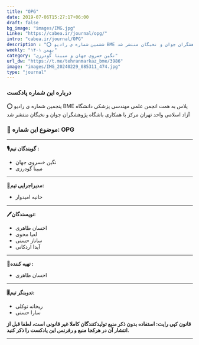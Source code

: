 ```yaml
---
title: "OPG"
date: 2019-07-06T15:27:17+06:00
draft: false
bg_image: "images/IMG.jpg"
Linke: "https://cabea.ir/journal/opg/"
intro: "cabea.ir/journal/OPG"
description : "⭕️ ششمین شماره ی رادیو BME پلاس به همت انجمن علمی مهندسی پزشکی دانشگاه آزاد اسلامی واحد تهران مرکز با همکاری باشگاه پژوهشگران جوان و نخبگان منتشر شد"
weekly: "بهمن ۱۴۰۱"
category: "نگین خسروی جهان و مبینا گودرزی"
url_dw: "https://t.me/tehranmarkaz_bme/3986"
image: "images/IMG_20240229_085311_474.jpg"
type: "journal"
---
```



### درباره این شماره پادکست

⭕️ پنجمین شماره ی رادیو BME پلاس به همت انجمن علمی مهندسی پزشکی دانشگاه آزاد اسلامی واحد تهران مرکز با همکاری باشگاه پژوهشگران جوان و نخبگان منتشر شد

### 📌 موضوع این شماره: OPG

-----------------------------

**🎙گویندگان تیم :**

- نگین خسروی جهان 
- مبینا گودرزی

-----------------------------

**📝مدیراجرایی تیم:**

- حانیه امیدوار


-----------------------------

**🖊نویسندگان:**
- احسان طاهری
- لعیا محوی
- ساناز حسنی
- آیدا اردکانی

-----------------------------
**🧰تهیه کننده :**

- احسان طاهری

-----------------------------
**🎚تدوینگر تیم:**

- ریحانه توکلی
- سارا حسنی

**قانون کپی رایت: استفاده بدون ذکر منبع تولیدکنندگان کاملا غیر قانونی است، لطفا قبل از انتشار آن در هرکجا منبع و رفرنس این پادکست را ذکر کنید.**

--------------------------------------------------------
